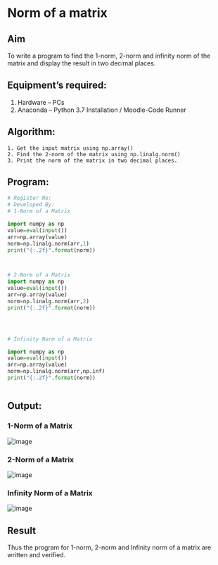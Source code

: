 # Norm of a matrix
## Aim
To write a program to find the 1-norm, 2-norm and infinity norm of the matrix and display the result in two decimal places.
## Equipment’s required:
1.	Hardware – PCs
2.	Anaconda – Python 3.7 Installation / Moodle-Code Runner
## Algorithm:
	1. Get the input matrix using np.array()   
    2. Find the 2-norm of the matrix using np.linalg.norm()
	3. Print the norm of the matrix in two decimal places.
## Program:
```Python
# Register No:
# Developed By:
# 1-Norm of a Matrix

import numpy as np
value=eval(input())
arr=np.array(value)
norm=np.linalg.norm(arr,1)
print("{:.2f}".format(norm))



# 2-Norm of a Matrix
import numpy as np
value=eval(input())
arr=np.array(value)
norm=np.linalg.norm(arr,2)
print("{:.2f}".format(norm))




# Infinity Norm of a Matrix

import numpy as np
value=eval(input())
arr=np.array(value)
norm=np.linalg.norm(arr,np.inf)
print("{:.2f}".format(norm))



```
## Output:
### 1-Norm of a Matrix
![image](https://github.com/etjabajasphin/Norm-of-a-matrix/assets/138849343/b95cc5de-cf60-49b9-9740-29f5c38b7560)


### 2-Norm of a Matrix
![image](https://github.com/etjabajasphin/Norm-of-a-matrix/assets/138849343/aeb64d4b-c7f3-4acb-9074-7626613db712)


### Infinity Norm of a Matrix
![image](https://github.com/etjabajasphin/Norm-of-a-matrix/assets/138849343/6e3c6578-c7c9-420e-80cb-bfeb5b1447c2)

## Result
Thus the program for 1-norm, 2-norm and Infinity norm of a matrix are written and verified.

